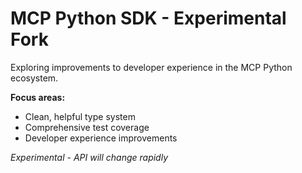 # MCP Python SDK - Experimental Fork

Exploring improvements to developer experience in the MCP Python ecosystem.

**Focus areas:**
- Clean, helpful type system
- Comprehensive test coverage  
- Developer experience improvements

*Experimental - API will change rapidly*